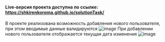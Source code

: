 #### Live-версия проекта доступна по ссылке: https://shkirenkoroma.github.io/solutionTask/

В проекте реализована возможность добавления нового пользователя, при этом вводимые данные валидируются
![image](https://user-images.githubusercontent.com/61347452/228740583-1a64a22f-c081-4712-bbba-bc5545dada97.png)
При добавлении нового пользователя отображается текущая дата изменения
![image](https://user-images.githubusercontent.com/61347452/228740778-54c10807-2d6c-40f5-aba5-04546f29b732.png)

